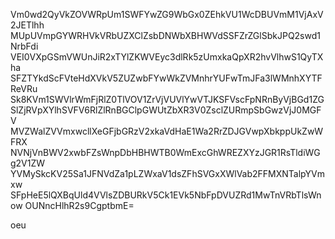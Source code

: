 Vm0wd2QyVkZOVWRpUm1SWFYwZG9WbGx0ZEhkVU1WcDBUVmM1VjAxV2JETlhh
MUpUVmpGYWRHVkVRbUZXClZsbDNWbXBHWVdSSFZrZGlSbkJPQ2swd1NrbFdi
VEI0VXpGSmVWUnJiR2xTYlZKWVEyc3dlRk5zUmxkaQpXR2hvVlhwS1QyTXha
SFZTYkdScFVteHdXVkV5ZUZwbFYwWkZVMnhrYUFwTmJFa3lWMnhXYTFReVRu
Sk8KVm1SWVlrWmFjRlZ0TlVOV1ZrVjVUVlYwVTJKSFVscFpNRnByVjBGd1ZG
SlZjRVpXYlhSVFV6RlZlRnBGClpGWUtZbXR3V0ZsclZURmpSbGwzVjJ0MGFV
MVZWalZVVmxwcllXeGFjbGRzV2xkaVdHaE1Wa2RrZDJGVwpXbkppUkZwWFRX
NVNjVnBWV2xwbFZsWnpDbHBHWTB0WmExcGhWREZXYzJGR1RsTldiWGg2V1ZW
YVMySkcKV25Sa1JFNVdZa1pLZWxaV1dsZFhSVGxXWlVab2FFMXNTalpYVmxw
SFpHeE5lQXBqUld4VVlsZDBURkV5Ck1EVk5NbFpDVUZRd1MwTnVRbTlsWnow
OUNncHlhR2s9CgptbmE=

oeu